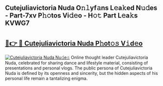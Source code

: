 ## Cutejuliavictoria Nuda O𝚗𝚕yf𝚊ns L𝚎a𝚔ed N𝚞𝚍es - Part-7xv P𝚑𝚘tos Vi𝚍𝚎o - H𝚘𝚝 Part L𝚎a𝚔s KVWG7

# <h2><a href="http://kfebhzk.oniu.top/?m=Cutejuliavictoria+Nuda">🔗👉 🔴 Cutejuliavictoria Nuda P𝚑ot𝚘𝚜 V𝚒d𝚎o</a></h2>

[![Cutejuliavictoria Nuda Nu𝚍e𝚜](https://i.imgur.com/0qMVB7G.gif)](http://kfebhzk.oniu.top/?m=Cutejuliavictoria+Nuda)
Online thought leader Cutejuliavictoria Nuda, celebrated for sharing dance and lifestyle material, consisting of presentations and personal vlogs. The public persona of Cutejuliavictoria Nuda is defined by its openness and sincerity, but the hidden aspects of his personal life remain a tantalizing enigma.  
